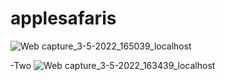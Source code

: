# applesafaris

![Web capture_3-5-2022_165039_localhost](https://user-images.githubusercontent.com/69866777/166466117-ee7f047a-d551-4e3f-9683-a780e7c4e904.jpeg)

-Two
![Web capture_3-5-2022_163439_localhost](https://user-images.githubusercontent.com/69866777/166465895-d33cbb58-06c1-4317-a5ab-b38be25351d7.jpeg)
